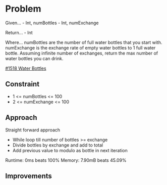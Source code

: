
# Problem
Given...
    - Int, numBottles
    - Int, numExchange

Return...
    - Int

Where...
numBottles are the number of full water bottles that you start with. numExchange
is the exchange rate of empty water bottles to 1 full water bottle. Assuming 
infinite number of exchanges, return the max number of water bottles you can 
drink.

[\#1518 Water Bottles](https://leetcode.com/problems/water-bottles/?envType=daily-question&envId=2025-10-01)

## Constraint
- 1 <= numBottles <= 100
- 2 <= numExchange <= 100

## Approach
Straight forward approach
- While loop till number of bottles >= exchange
- Divide bottles by exchange and add to total
- Add previous value to modulo as bottle in next iteration

Runtime:
0ms beats 100%
Memory:
7.90mB beats 45.09%

## Improvements

